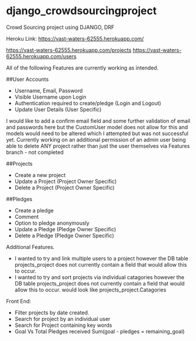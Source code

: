 # django_crowdsourcingproject
Crowd Sourcing project using DJANGO, DRF



Heroku Link: https://vast-waters-62555.herokuapp.com/

https://vast-waters-62555.herokuapp.com/projects
https://vast-waters-62555.herokuapp.com/users


All of the following Features are currently working as intended. 

##User Accounts 
-	Username, Email, Password  
-	Visible Username upon Login 
-	Authentication required to create/pledge (Login and Logout)  
-	Update User Details (User Specific)   


I would like to add a confirm email field and some further validation of email and passwords here but the CustomUser model does not allow for this and models would need to be altered which I attempted but was not successful yet.
Currently working on an additional permission of an admin user being able to delete ANY project rather than just the user themselves via Features branch - not completed

##Projects
-	Create a new project   
-	Update a Project (Project Owner Specific)   
-	Delete a Project (Project Owner Specific) 




##Pledges
-	Create a pledge    
-	Comment   
-	Option to pledge anonymously   
-	Update a Pledge (Pledge Owner Specific)  
-	Delete a Pledge (Pledge Owner Specific)   



Additional Features. 
 - I wanted to try and link multiple users to a project however the DB table projects_project does not currently contain a field that would allow this to occur. 
 - I wanted to try and sort projects via individual catagories however the DB table projects_project does not currently contain a field that would allow this to occur.
      would look like projects_project.Catagories
      
      
 Front End: 
 - Filter projects by date created. 
 - Search for project by an individual user
 - Search for Project containing key words
 - Goal Vs Total Pledges received Sum(goal - pledges = remaining_goal)
